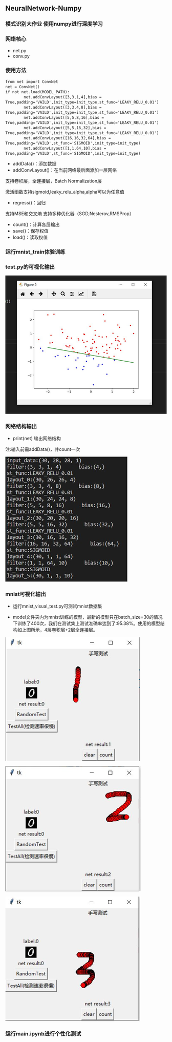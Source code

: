 ## NeuralNetwork-Numpy
### 模式识别大作业 使用numpy进行深度学习

### 网络核心

- net.py
- conv.py

### 使用方法
```
from net import ConvNet
net = ConvNet()
if not net.load(MODEL_PATH):      
        net.addConvLayout([3,3,1,4],bias = True,padding='VAILD',init_type=init_type,st_func='LEAKY_RELU_0.01')
        net.addConvLayout([3,3,4,8],bias = True,padding='VAILD',init_type=init_type,st_func='LEAKY_RELU_0.01')
        net.addConvLayout([5,5,8,16],bias = True,padding='VAILD',init_type=init_type,st_func='LEAKY_RELU_0.01')
        net.addConvLayout([5,5,16,32],bias = True,padding='VAILD',init_type=init_type,st_func='LEAKY_RELU_0.01')
        net.addConvLayout([16,16,32,64],bias = True,padding='VAILD',st_func='SIGMOID',init_type=init_type)
        net.addConvLayout([1,1,64,10],bias = True,padding='VAILD',st_func='SIGMOID',init_type=init_type)
```
- addData()：添加数据
- addConvLayout()：在当前网络最后面添加一层网络
  
支持卷积层，全连接层，Batch Normalization层

激活函数支持sigmoid,leaky_relu_alpha,alpha可以为任意值

- regress()：回归

支持MSE和交叉熵
支持多种优化器（SGD,Nesterov,RMSProp）

- count()：计算各层输出
- save()：保存权值
- load()：读取权值

### 运行mnist_train体验训练

### test.py的可视化输出

![pic_1](1.JPG)

### 网络结构输出

- print(net) 输出网络结构

注:输入前需addData()，并count一次

![pic_2](3.JPG)

### mnist可视化输出

- 运行mnist_visual_test.py可测试mnist数据集

- model文件夹内为mnist训练的模型，最新的模型只在batch_size=30的情况下训练了400次，我们在测试集上测试准确率达到了:95.38%。使用的模型结构如上图所示，4层卷积层+2层全连接层。

![pic_3](7.JPG)

![pic_4](8.JPG)

![pic_5](6.JPG)

### 运行main.ipynb进行个性化测试